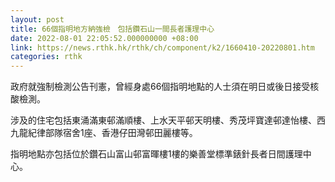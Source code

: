```yaml
---
layout: post
title: 66個指明地方納強檢　包括鑽石山一間長者護理中心
date: 2022-08-01 22:05:52.000000000 +08:00
link: https://news.rthk.hk/rthk/ch/component/k2/1660410-20220801.htm
categories: rthk
---
```


政府就強制檢測公告刊憲，曾經身處66個指明地點的人士須在明日或後日接受核酸檢測。

涉及的住宅包括東涌滿東邨滿順樓、上水天平邨天明樓、秀茂坪寶達邨達怡樓、西九龍紀律部隊宿舍1座、香港仔田灣邨田麗樓等。

指明地點亦包括位於鑽石山富山邨富暉樓1樓的樂善堂標準錶針長者日間護理中心。

